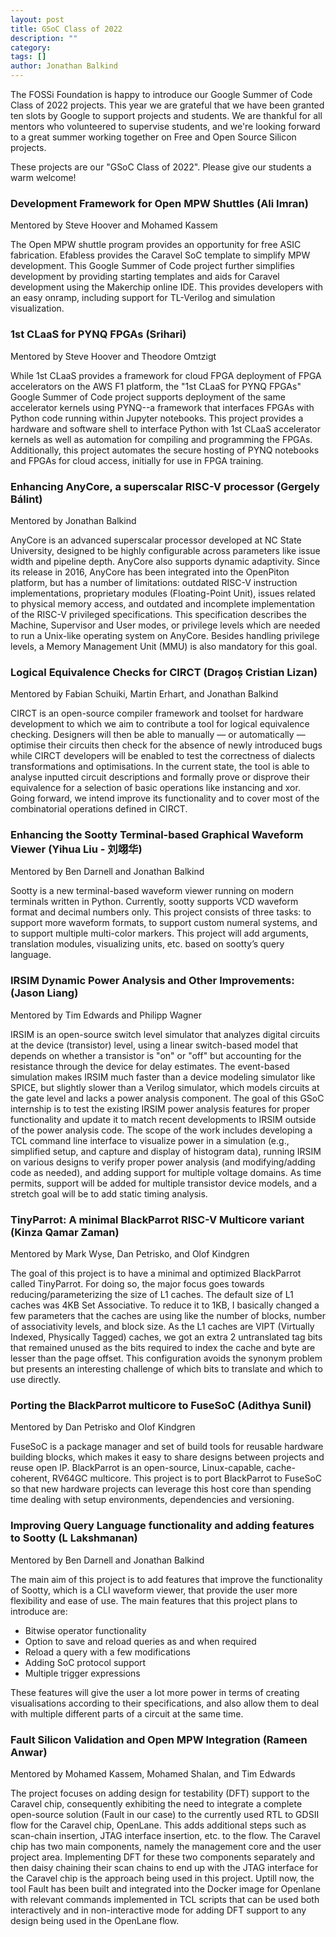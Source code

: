 ```yaml
---
layout: post
title: GSoC Class of 2022
description: ""
category:
tags: []
author: Jonathan Balkind
---
```


The FOSSi Foundation is happy to introduce our Google Summer of Code Class of 2022 projects.
This year we are grateful that we have been granted ten slots by Google to support projects and students.
We are thankful for all mentors who volunteered to supervise students, and we're looking forward to a great summer working together on Free and Open Source Silicon projects.

These projects are our "GSoC Class of 2022".
Please give our students a warm welcome!

### Development Framework for Open MPW Shuttles (Ali Imran)

Mentored by Steve Hoover and Mohamed Kassem

The Open MPW shuttle program provides an opportunity for free ASIC fabrication. Efabless provides the Caravel SoC template to simplify MPW development. This Google Summer of Code project further simplifies development by providing starting templates and aids for Caravel development using the Makerchip online IDE. This provides developers with an easy onramp, including support for TL-Verilog and simulation visualization.

### 1st CLaaS for PYNQ FPGAs (Srihari)

Mentored by Steve Hoover and Theodore Omtzigt

While 1st CLaaS provides a framework for cloud FPGA deployment of FPGA accelerators on the AWS F1 platform, the "1st CLaaS for PYNQ FPGAs" Google Summer of Code project supports deployment of the same accelerator kernels using PYNQ--a framework that interfaces FPGAs with Python code running within Jupyter notebooks. This project provides a hardware and software shell to interface Python with 1st CLaaS accelerator kernels as well as automation for compiling and programming the FPGAs. Additionally, this project automates the secure hosting of PYNQ notebooks and FPGAs for cloud access, initially for use in FPGA training.

### Enhancing AnyCore, a superscalar RISC-V processor (Gergely Bálint)

Mentored by Jonathan Balkind

AnyCore is an advanced superscalar processor developed at NC State University, designed to be highly configurable across parameters like issue width and pipeline depth. AnyCore also supports dynamic adaptivity. Since its release in 2016, AnyCore has been integrated into the OpenPiton platform, but has a number of limitations: outdated RISC-V instruction implementations, proprietary modules (Floating-Point Unit), issues related to physical memory access, and outdated and incomplete implementation of the RISC-V privileged specifications. This specification describes the Machine, Supervisor and User modes, or privilege levels which are needed to run a Unix-like operating system on AnyCore. Besides handling privilege levels, a Memory Management Unit (MMU) is also mandatory for this goal.

### Logical Equivalence Checks for CIRCT (Dragoș Cristian Lizan)

Mentored by Fabian Schuiki, Martin Erhart, and Jonathan Balkind

CIRCT is an open-source compiler framework and toolset for hardware development to which we aim to contribute a tool for logical equivalence checking. Designers will then be able to manually — or automatically — optimise their circuits then check for the absence of newly introduced bugs while CIRCT developers will be enabled to test the correctness of dialects transformations and optimisations. In the current state, the tool is able to analyse inputted circuit descriptions and formally prove or disprove their equivalence for a selection of basic operations like instancing and xor. Going forward, we intend improve its functionality and to cover most of the combinatorial operations defined in CIRCT.

### Enhancing the Sootty Terminal-based Graphical Waveform Viewer (Yihua Liu - 刘翊华)

Mentored by Ben Darnell and Jonathan Balkind

Sootty is a new terminal-based waveform viewer running on modern terminals written in Python. Currently, sootty supports VCD waveform format and decimal numbers only. This project consists of three tasks: to support more waveform formats, to support custom numeral systems, and to support multiple multi-color markers. This project will add arguments, translation modules, visualizing units, etc. based on sootty’s query language.

### IRSIM Dynamic Power Analysis and Other Improvements: (Jason Liang)

Mentored by Tim Edwards and Philipp Wagner

IRSIM is an open-source switch level simulator that analyzes digital circuits at the device (transistor) level, using a linear switch-based model that depends on whether a transistor is "on" or "off" but accounting for the resistance through the device for delay estimates. The event-based simulation makes IRSIM much faster than a device modeling simulator like SPICE, but slightly slower than a Verilog simulator, which models circuits at the gate level and lacks a power analysis component. The goal of this GSoC internship is to test the existing IRSIM power analysis features for proper functionality and update it to match recent developments to IRSIM outside of the power analysis code. The scope of the work includes developing a TCL command  line interface to visualize power in a simulation (e.g., simplified setup, and capture and display of histogram data), running IRSIM on various designs to verify proper power analysis (and modifying/adding code as needed), and adding support for multiple voltage domains.  As time permits, support will be added for multiple transistor device models, and a stretch goal will be to add static timing analysis.

### TinyParrot: A minimal BlackParrot RISC-V Multicore variant (Kinza Qamar Zaman)

Mentored by Mark Wyse, Dan Petrisko, and Olof Kindgren

The goal of this project is to have a minimal and optimized BlackParrot called TinyParrot. For doing so, the major focus goes towards reducing/parameterizing the size of L1 caches. The default size of L1 caches was 4KB Set Associative. To reduce it to 1KB, I basically changed a few parameters that the caches are using like the number of blocks, number of associativity levels, and block size. As the L1 caches are VIPT (Virtually Indexed, Physically Tagged) caches, we got an extra 2 untranslated tag bits that remained unused as the bits required to index the cache and byte are lesser than the page offset. This configuration avoids the synonym problem but presents an interesting challenge of which bits to translate and which to use directly.

### Porting the BlackParrot multicore to FuseSoC (Adithya Sunil)

Mentored by Dan Petrisko and Olof Kindgren

FuseSoC is a package manager and set of build tools for reusable hardware building blocks, which makes it easy to share designs between projects and reuse open IP. BlackParrot is an open-source, Linux-capable, cache-coherent, RV64GC multicore. This project is to port BlackParrot to FuseSoC so that new hardware projects can leverage this host core than spending time dealing with setup environments, dependencies and versioning.

### Improving Query Language functionality and adding features to Sootty (L Lakshmanan)

Mentored by Ben Darnell and Jonathan Balkind

The main aim of this project is to add features that improve the functionality of Sootty, which is a CLI waveform viewer, that provide the user more flexibility and ease of use. The main features that this project plans to introduce are:

- Bitwise operator functionality
- Option to save and reload queries as and when required
- Reload a query with a few modifications
- Adding SoC protocol support
- Multiple trigger expressions

These features will give the user a lot more power in terms of creating visualisations according to their specifications, and also allow them to deal with multiple different parts of a circuit at the same time.

### Fault Silicon Validation and Open MPW Integration (Rameen Anwar)

Mentored by Mohamed Kassem, Mohamed Shalan, and Tim Edwards

The project focuses on adding design for testability (DFT) support to the Caravel chip, consequently exhibiting the need to integrate a complete open-source solution (Fault in our case) to the currently used RTL to GDSII flow for the Caravel chip, OpenLane. This adds additional steps such as scan-chain insertion, JTAG interface insertion, etc. to the flow. The Caravel chip has two main components, namely the management core and the user project area. Implementing DFT for these two components separately and then daisy chaining their scan chains to end up with the JTAG interface for the Caravel chip is the approach being used in this project. Uptill now, the tool Fault has been built and integrated into the Docker image for Openlane with relevant commands implemented in TCL scripts that can be used both interactively and in non-interactive mode for adding DFT support to any design being used in the OpenLane flow.

